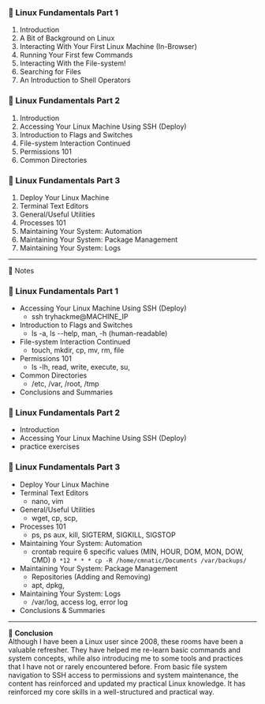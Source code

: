 ### 🐧 Linux Fundamentals Part 1
1. Introduction
2. A Bit of Background on Linux
3. Interacting With Your First Linux Machine (In-Browser)
4. Running Your First few Commands
5. Interacting With the File-system!
6. Searching for Files
7. An Introduction to Shell Operators
### 🐧 Linux Fundamentals Part 2
1. Introduction
2. Accessing Your Linux Machine Using SSH (Deploy)
3. Introduction to Flags and Switches
4. File-system Interaction Continued
5. Permissions 101
6. Common Directories
### 🐧 Linux Fundamentals Part 3
1. Deploy Your Linux Machine
2. Terminal Text Editors
3. General/Useful Utilities
4. Processes 101
5. Maintaining Your System: Automation
6. Maintaining Your System: Package Management
7. Maintaining Your System: Logs
---
📝 Notes
### 🐧 Linux Fundamentals Part 1
- Accessing Your Linux Machine Using SSH (Deploy)
  - ssh tryhackme@MACHINE_IP
- Introduction to Flags and Switches
  - ls -a, ls --help, man, -h (human-readable)
- File-system Interaction Continued
  - touch, mkdir, cp, mv, rm, file
- Permissions 101
  - ls -lh, read, write, execute, su, 
- Common Directories
  - /etc, /var, /root, /tmp
- Conclusions and Summaries
### 🐧 Linux Fundamentals Part 2
 - Introduction
 - Accessing Your Linux Machine Using SSH (Deploy)
  - practice exercises
### 🐧 Linux Fundamentals Part 3
- Deploy Your Linux Machine
- Terminal Text Editors
  - nano, vim
- General/Useful Utilities
  - wget, cp, scp, 
- Processes 101
  - ps, ps aux, kill, SIGTERM, SIGKILL, SIGSTOP
- Maintaining Your System: Automation
  - crontab require 6 specific values (MIN, HOUR, DOM, MON, DOW, CMD)
  `0 *12 * * * cp -R /home/cmnatic/Documents /var/backups/`
- Maintaining Your System: Package Management
  - Repositories (Adding and Removing)
  - apt, dpkg, 
- Maintaining Your System: Logs
  - /var/log, access log, error log
- Conclusions & Summaries
---
🐧 **Conclusion** </br>
Although I have been a Linux user since 2008, these rooms have been a valuable refresher. They have helped me re-learn basic commands and system concepts, while also introducing me to some tools and practices that I have not or rarely encountered before. From basic file system navigation to SSH access to permissions and system maintenance, the content has reinforced and updated my practical Linux knowledge. It has reinforced my core skills in a well-structured and practical way.
